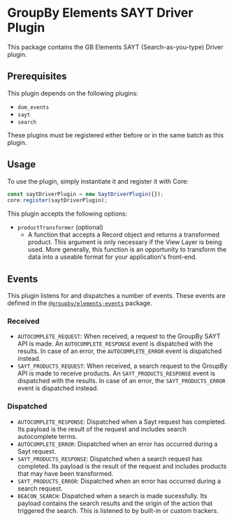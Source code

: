 # GroupBy Elements SAYT Driver Plugin

This package contains the GB Elements SAYT (Search-as-you-type) Driver plugin.

## Prerequisites

This plugin depends on the following plugins:

- `dom_events`
- `sayt`
- `search`

These plugins must be registered either before or in the same batch as
this plugin.

## Usage

To use the plugin, simply instantiate it and register it with Core:

```js
const saytDriverPlugin = new SaytDriverPlugin({});
core.register(saytDriverPlugin);
```

This plugin accepts the following options:
* `productTransformer` (optional)
  * A function that accepts a Record object and returns a transformed
  product. This argument is only necessary if the View Layer is being
  used. More generally, this function is an opportunity to transform
  the data into a useable format for your application's front-end.

## Events

This plugin listens for and dispatches a number of events. These events are defined in the [`@groupby/elements-events`][elements-events] package.

### Received

* `AUTOCOMPLETE_REQUEST`: When received, a request to the GroupBy SAYT API is made. An `AUTOCOMPLETE_RESPONSE` event is dispatched with the results. In case of an error, the `AUTOCOMPLETE_ERROR` event is dispatched instead.
* `SAYT_PRODUCTS_REQUEST`: When received, a search request to the GroupBy API is made to receive products. An `SAYT_PRODUCTS_RESPONSE` event is dispatched with the results. In case of an error, the `SAYT_PRODUCTS_ERROR` event is dispatched instead.

### Dispatched

* `AUTOCOMPLETE_RESPONSE`: Dispatched when a Sayt request has completed. Its payload is the result of the request and includes search autocomplete terms.
* `AUTOCOMPLETE_ERROR`: Dispatched when an error has occurred during a Sayt request.
* `SAYT_PRODUCTS_RESPONSE`: Dispatched when a search request has completed. Its payload is the result of the request and includes products that may have been transformed.
* `SAYT_PRODUCTS_ERROR`: Dispatched when an error has occurred during a search request.
* `BEACON_SEARCH`: Dispatched when a search is made sucessfully. Its payload contains the search results and the origin of the action that triggered the search. This is listened to by built-in or custom trackers.

[elements-events]: https://github.com/groupby/elements-events
